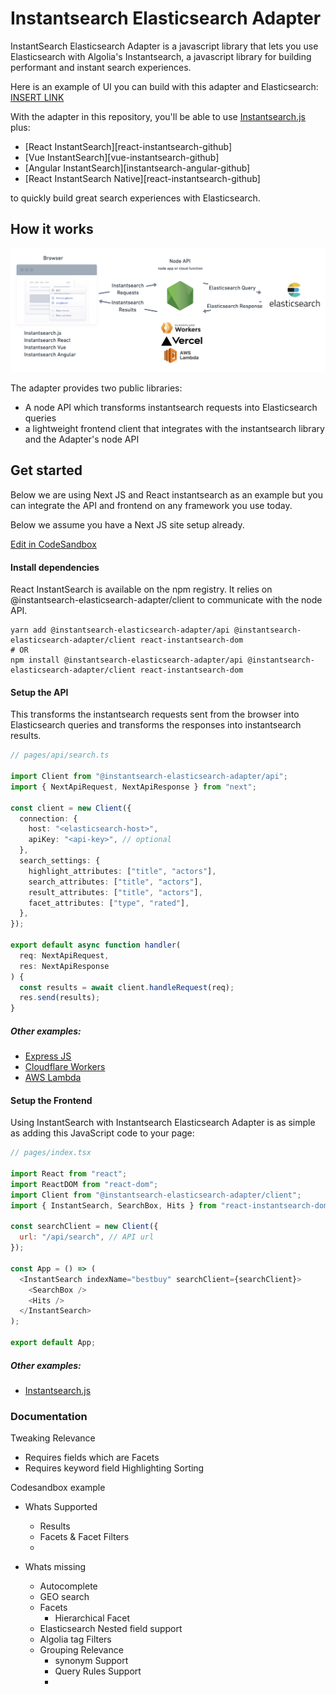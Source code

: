 # Instantsearch Elasticsearch Adapter

InstantSearch Elasticsearch Adapter is a javascript library that lets you use Elasticsearch with Algolia's Instantsearch, a javascript library for building performant and instant search experiences.

Here is an example of UI you can build with this adapter and Elasticsearch: [INSERT LINK]()

With the adapter in this repository, you'll be able to use [Instantsearch.js](https://github.com/algolia/instantsearch.js) plus:

- [React InstantSearch][react-instantsearch-github]
- [Vue InstantSearch][vue-instantsearch-github]
- [Angular InstantSearch][instantsearch-angular-github]
- [React InstantSearch Native][react-instantsearch-github]

to quickly build great search experiences with Elasticsearch.

## How it works

![overview](images/ises-overview.png)

The adapter provides two public libraries:

- A node API which transforms instantsearch requests into Elasticsearch queries
- a lightweight frontend client that integrates with the instantsearch library and the Adapter's node API

## Get started

Below we are using Next JS and React instantsearch as an example but you can integrate the API and frontend on any framework you use today.

Below we assume you have a Next JS site setup already.

[Edit in CodeSandbox]()

#### Install dependencies

React InstantSearch is available on the npm registry. It relies on @instantsearch-elasticsearch-adapter/client to communicate with the node API.

```
yarn add @instantsearch-elasticsearch-adapter/api @instantsearch-elasticsearch-adapter/client react-instantsearch-dom
# OR
npm install @instantsearch-elasticsearch-adapter/api @instantsearch-elasticsearch-adapter/client react-instantsearch-dom
```

#### Setup the API

This transforms the instantsearch requests sent from the browser into Elasticsearch queries and transforms the responses into instantsearch results.

```typescript
// pages/api/search.ts

import Client from "@instantsearch-elasticsearch-adapter/api";
import { NextApiRequest, NextApiResponse } from "next";

const client = new Client({
  connection: {
    host: "<elasticsearch-host>",
    apiKey: "<api-key>", // optional
  },
  search_settings: {
    highlight_attributes: ["title", "actors"],
    search_attributes: ["title", "actors"],
    result_attributes: ["title", "actors"],
    facet_attributes: ["type", "rated"],
  },
});

export default async function handler(
  req: NextApiRequest,
  res: NextApiResponse
) {
  const results = await client.handleRequest(req);
  res.send(results);
}
```

##### Other examples:

- [Express JS]()
- [Cloudflare Workers]()
- [AWS Lambda]()

#### Setup the Frontend

Using InstantSearch with Instantsearch Elasticsearch Adapter is as simple as adding this JavaScript code to your page:

```javascript
// pages/index.tsx

import React from "react";
import ReactDOM from "react-dom";
import Client from "@instantsearch-elasticsearch-adapter/client";
import { InstantSearch, SearchBox, Hits } from "react-instantsearch-dom";

const searchClient = new Client({
  url: "/api/search", // API url
});

const App = () => (
  <InstantSearch indexName="bestbuy" searchClient={searchClient}>
    <SearchBox />
    <Hits />
  </InstantSearch>
);

export default App;
```

##### Other examples:

- [Instantsearch.js]()

### Documentation

Tweaking Relevance

- Requires fields which are
  Facets
- Requires keyword field
  Highlighting
  Sorting

Codesandbox example

- Whats Supported

  - Results
  - Facets & Facet Filters
  -

- Whats missing
  - Autocomplete
  - GEO search
  - Facets
    - Hierarchical Facet
  - Elasticsearch Nested field support
  - Algolia tag Filters
  - Grouping
    Relevance
    - synonym Support
    - Query Rules Support
    -
